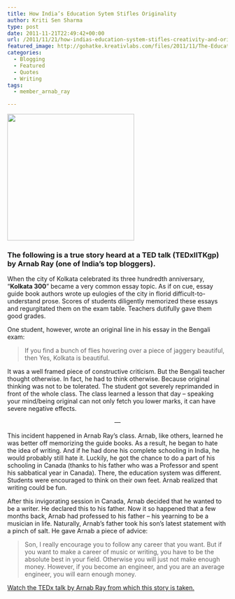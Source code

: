 ```yaml
---
title: How India’s Education Sytem Stifles Originality
author: Kriti Sen Sharma
type: post
date: 2011-11-21T22:49:42+00:00
url: /2011/11/21/how-indias-education-system-stifles-creativity-and-originality/
featured_image: http://gohatke.kreativlabs.com/files/2011/11/The-Education-System-in-America.jpg
categories:
  - Blogging
  - Featured
  - Quotes
  - Writing
tags:
  - member_arnab_ray

---
```

[<img loading="lazy" decoding="async" src="http://gohatke.kreativlabs.com/files/2011/11/The-Education-System-in-America-290x290.jpg" alt="" title="The-Education-System-in-America" width="290" height="290" class="alignnone size-thumbnail wp-image-208" srcset="https://gohatke.kreativlabs.com/files/2011/11/The-Education-System-in-America-290x290.jpg 290w, https://gohatke.kreativlabs.com/files/2011/11/The-Education-System-in-America-50x50.jpg 50w" sizes="(max-width: 290px) 100vw, 290px" />][1]

### The following is a true story heard at a TED talk (TEDxIITKgp) by Arnab Ray (one of India&#8217;s top bloggers).

When the city of Kolkata celebrated its three hundredth anniversary, &#8220;**Kolkata 300**&#8221; became a very common essay topic. As if on cue, essay guide book authors wrote up eulogies of the city in florid difficult-to-understand prose. Scores of students diligently memorized these essays and regurgitated them on the exam table. Teachers dutifully gave them good grades.

One student, however, wrote an original line in his essay in the Bengali exam:

> If you find a bunch of flies hovering over a piece of jaggery beautiful, then Yes, Kolkata is beautiful.

It was a well framed piece of constructive criticism. But the Bengali teacher thought otherwise. In fact, he had to think otherwise. Because original thinking was not to be tolerated. The student got severely reprimanded in front of the whole class. The class learned a lesson that day &#8211; speaking your mind/being original can not only fetch you lower marks, it can have severe negative effects.

<p style="text-align: center;">
  &#8212;
</p>

<p style="text-align: left;">
  This incident happened in Arnab Ray&#8217;s class. Arnab, like others, learned he was better off memorizing the guide books. As a result, he began to hate the idea of writing. And if he had done his complete schooling in India, he would probably still hate it. Luckily, he got the chance to do a part of his schooling in Canada (thanks to his father who was a Professor and spent his sabbatical year in Canada). There, the education system was different. Students were encouraged to think on their own feet. Arnab realized that writing could be fun.
</p>

<p style="text-align: left;">
  After this invigorating session in Canada, Arnab decided that he wanted to be a writer. He declared this to his father. Now it so happened that a few months back, Arnab had professed to his father &#8211; his yearning to be a musician in life. Naturally, Arnab&#8217;s father took his son&#8217;s latest statement with a pinch of salt. He gave Arnab a piece of advice:
</p>

> <p style="text-align: left;">
>   Son, I really encourage you to follow any career that you want. But if you want to make a career of music or writing, you have to be the absolute best in your field. Otherwise you will just not make enough money. However, if you become an engineer, and you are an average engineer, you will earn enough money.
> </p>

<p style="text-align: left;">
  <p>
    <a href="http://gohatke.kreativlabs.com/2011/11/11/tedx-talk-by-indias-top-blogger-arnab-ray/" title="TEDx Talk by India’s Top Blogger Arnab Ray">Watch the TEDx talk by Arnab Ray from which this story is taken.</a>
  </p>

 [1]: http://gohatke.kreativlabs.com/files/2011/11/The-Education-System-in-America.jpg